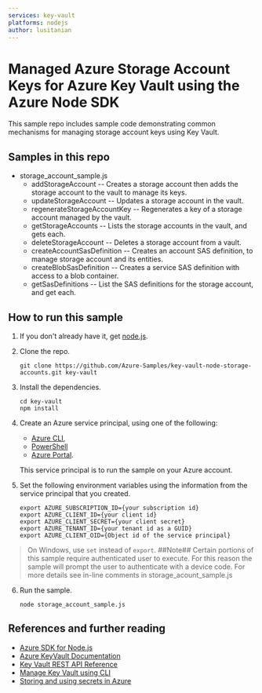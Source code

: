 ```yaml
---
services: key-vault
platforms: nodejs
author: lusitanian
---
```


# Managed Azure Storage Account Keys for Azure Key Vault using the Azure Node SDK

This sample repo includes sample code demonstrating common mechanisms for managing storage account keys using Key Vault.

## Samples in this repo
* storage_account_sample.js
  * addStorageAccount -- Creates a storage account then adds the storage account to the vault to manage its keys.
  * updateStorageAccount -- Updates a storage account in the vault.
  * regenerateStorageAccountKey -- Regenerates a key of a storage account managed by the vault.
  * getStorageAccounts -- Lists the storage accounts in the vault, and gets each.
  * deleteStorageAccount -- Deletes a storage account from a vault.
  * createAccountSasDefinition -- Creates an account SAS definition, to manage storage account and its entities.
  * createBlobSasDefinition -- Creates a service SAS definition with access to a blob container.
  * getSasDefinitions -- List the SAS definitions for the storage account, and get each.

## How to run this sample

1. If you don't already have it, get [node.js](https://nodejs.org).

2. Clone the repo.

   ```
   git clone https://github.com/Azure-Samples/key-vault-node-storage-accounts.git key-vault
   ```

3. Install the dependencies.

   ```
   cd key-vault
   npm install
   ```

4. Create an Azure service principal, using one of the following:
   - [Azure CLI](https://azure.microsoft.com/documentation/articles/resource-group-authenticate-service-principal-cli/),
   - [PowerShell](https://azure.microsoft.com/documentation/articles/resource-group-authenticate-service-principal/)
   - [Azure Portal](https://azure.microsoft.com/documentation/articles/resource-group-create-service-principal-portal/). 

    This service principal is to run the sample on your Azure account.

5. Set the following environment variables using the information from the service principal that you created.

   ```
   export AZURE_SUBSCRIPTION_ID={your subscription id}
   export AZURE_CLIENT_ID={your client id}
   export AZURE_CLIENT_SECRET={your client secret}
   export AZURE_TENANT_ID={your tenant id as a GUID}
   export AZURE_CLIENT_OID={Object id of the service principal}
   ```

> On Windows, use `set` instead of `export`.
##Note## Certain portions of this sample require authenticated user to execute.  For this reason the sample will prompt the user to authenticate with a device code.  For more details see in-line comments in storage_acount_sample.js

6. Run the sample.

    ```
    node storage_account_sample.js
    ```

## References and further reading

- [Azure SDK for Node.js](https://github.com/Azure/azure-sdk-for-node)
- [Azure KeyVault Documentation](https://azure.microsoft.com/en-us/documentation/services/key-vault/)
- [Key Vault REST API Reference](https://msdn.microsoft.com/en-us/library/azure/dn903609.aspx)
- [Manage Key Vault using CLI](https://azure.microsoft.com/en-us/documentation/articles/key-vault-manage-with-cli/)
- [Storing and using secrets in Azure](https://blogs.msdn.microsoft.com/dotnet/2016/10/03/storing-and-using-secrets-in-azure/)
